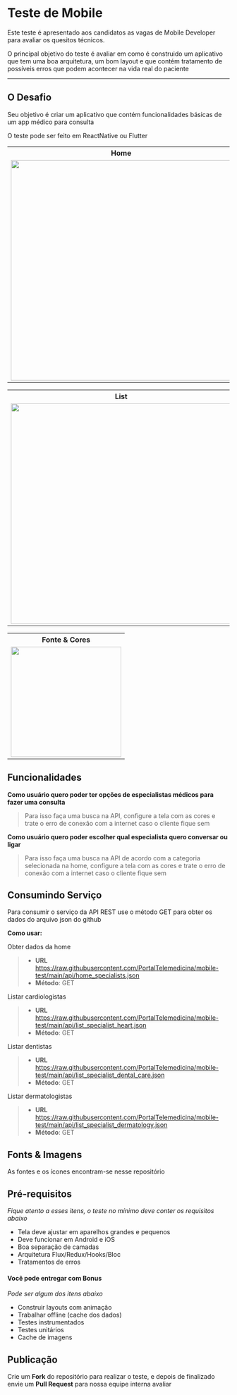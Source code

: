 Teste de Mobile
===================

Este teste é apresentado aos candidatos as vagas de Mobile Developer para avaliar os quesitos técnicos.

O principal objetivo do teste é avaliar em como é construido um aplicativo que tem uma boa arquitetura, um bom layout e que contém tratamento de possíveis erros que podem acontecer na vida real do paciente

----------


O Desafio
-------------

Seu objetivo é criar um aplicativo que contém funcionalidades básicas de um app médico para consulta

O teste pode ser feito em ReactNative ou Flutter


<table>
<tbody>
<tr><th>Home</th>
</tr>
<tr>
<td><img src="https://github.com/PortalTelemedicina/mobile-test/blob/main/screens/screen_home.PNG?raw=true" style="height:500px">
</td>
</tr>
</tbody>
</table>

<table>
<tbody>
<tr><th>List</th>
</tr>
<tr>
<td><img src="https://github.com/PortalTelemedicina/mobile-test/blob/main/screens/screen_list.PNG?raw=true" style="height:500px">
</td>
</tr>
</tbody>
</table>

<table>
<tbody>
<tr><th>Fonte & Cores</th>
</tr>
<tr>
<td><img src="https://github.com/PortalTelemedicina/mobile-test/blob/main/screens/colors_fonts.PNG?raw=true" style="height:250px">
</td>
</tr>
</tbody>
</table>

## <i class="icon-folder-open"></i> Funcionalidades

**Como usuário quero poder ter opções de especialistas médicos para fazer uma consulta**

> Para isso faça uma busca na API, configure a tela com as cores e trate o erro de conexão com a internet caso o cliente fique sem

**Como usuário quero poder escolher qual especialista quero conversar ou ligar**

> Para isso faça uma busca na API de acordo com a categoria selecionada na home, configure a tela com as cores e trate o erro de conexão com a internet caso o cliente fique sem

## <i class="icon-folder-open"></i> Consumindo Serviço

Para consumir o serviço da API REST use o método GET para obter os dados do arquivo json do github

**Como usar:**

Obter dados da home
> - **URL** https://raw.githubusercontent.com/PortalTelemedicina/mobile-test/main/api/home_specialists.json
> - **Método**: GET

Listar cardiologistas
> - **URL** https://raw.githubusercontent.com/PortalTelemedicina/mobile-test/main/api/list_specialist_heart.json
> - **Método**: GET

Listar dentistas
> - **URL** https://raw.githubusercontent.com/PortalTelemedicina/mobile-test/main/api/list_specialist_dental_care.json
> - **Método**: GET

Listar dermatologistas
> - **URL** https://raw.githubusercontent.com/PortalTelemedicina/mobile-test/main/api/list_specialist_dermatology.json
> - **Método**: GET
> 

## <i class="icon-folder-open"></i> Fonts & Imagens

As fontes e os ícones encontram-se nesse repositório


## <i class="icon-pencil"></i> Pré-requisitos
*Fique atento a esses itens, o teste no mínimo deve conter os requisitos abaixo*

- Tela deve ajustar em aparelhos grandes e pequenos
- Deve funcionar em Android e iOS
- Boa separação de camadas
- Arquitetura Flux/Redux/Hooks/Bloc
- Tratamentos de erros


#### <i class="icon-hdd"></i> Você pode entregar com Bonus
*Pode ser algum dos itens abaixo*

- Construir layouts com animação
- Trabalhar offline (cache dos dados)
- Testes instrumentados
- Testes unitários
- Cache de imagens


Publicação
-------------

Crie um **Fork** do repositório para realizar o teste, e depois de finalizado envie um **Pull Request** para nossa equipe interna avaliar
